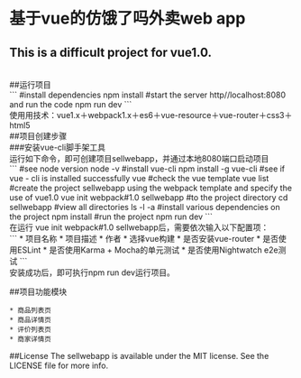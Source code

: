 基于vue的仿饿了吗外卖web app
============================
This is a difficult project for vue1.0.
----------------------------
<br>
##运行项目
<br>
```
#install dependencies
npm install
#start the server http//localhost:8080 and run the code
npm run dev
```
<br>
使用用技术：vue1.x＋webpack1.x＋es6＋vue-resource＋vue-router＋css3＋html5
<br>
##项目创建步骤
<br>
###安装vue-cli脚手架工具
<br>
运行如下命令，即可创建项目sellwebapp，并通过本地8080端口启动项目
<br>
```
#see node version
node -v
#install vue-cli
npm install -g vue-cli
#see if vue - cli is installed successfully
vue
#check the vue template
vue list
#create the project sellwebapp using the webpack template and specify the use of vue1.0
vue init webpack#1.0 sellwebapp
#to the project directory
cd sellwebapp
#view all directories
ls -l -a
#install various dependencies on the project
npm install
#run the project
npm run dev
```
<br>
在运行 vue init webpack#1.0 sellwebapp后，需要依次输入以下配置项：
<br>
```
* 项目名称
* 项目描述
* 作者
* 选择vue构建
* 是否安装vue-router
* 是否使用ESLint
* 是否使用Karma + Mocha的单元测试
* 是否使用Nightwatch e2e测试
```
<br>
安装成功后，即可执行npm run dev运行项目。
<br>

##项目功能模块
<br>
```
* 商品列表页
* 商品详情页
* 评价列表页
* 商家详情页
```
##License
The sellwebapp is available under the MIT license. See the LICENSE file for more info.


